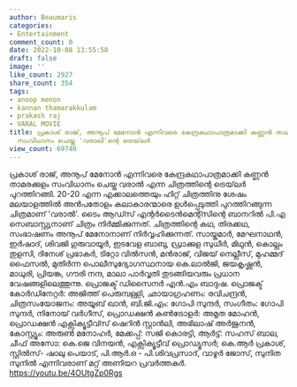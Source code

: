 ```yaml
---
author: Beaumaris
categories:
- Entertainment
comment_count: 0
date: 2022-10-08 13:55:58
draft: false
image: ''
like_count: 2927
share_count: 354
tags:
- anoop menon
- kannan thamarakkulam
- prakash raj
- VARAL MOVIE
title: പ്രകാശ് രാജ്, അനൂപ് മേനോന്‍ എന്നിവരെ കേന്ദ്രകഥാപാത്രമാക്കി കണ്ണന്‍ താമരക്കുളം
  സംവിധാനം ചെയ്ത 'വരാലി'ന്റെ ട്രെയ്‌ലർ
view_count: 69740
---
```


പ്രകാശ് രാജ്, അനൂപ് മേനോന്‍ എന്നിവരെ കേന്ദ്രകഥാപാത്രമാക്കി കണ്ണന്‍ താമരക്കുളം സംവിധാനം ചെയ്ത വരാൽ എന്ന ചിത്രത്തിന്റെ ട്രെയ്‌ലർ പുറത്തിറങ്ങി. 20-20 എന്ന എക്കാലത്തെയും ഹിറ്റ്‌ ചിത്രത്തിനു ശേഷം മലയാളത്തിൽ അൻപതോളം കലാകാരന്മാരെ ഉൾപ്പെടുത്തി പുറത്തിറങ്ങുന്ന ചിത്രമാണ് 'വരാൽ'. ടൈം ആഡ്സ് എന്റർടൈൻമെന്റ്സിന്റെ ബാനറിൽ പി.എ സെബാസ്റ്റ്യനാണ്‌ ചിത്രം നിർമ്മിക്കുന്നത്. ചിത്രത്തിന്റെ കഥ, തിരക്കഥ, സംഭാഷണം അനൂപ് മേനോനാണ് നിർവ്വഹിക്കുന്നത്. സായ്കുമാർ, മേഘനാഥൻ, ഇർഷാദ്, ശിവജി ഗുരുവായൂർ, ഇടവേള ബാബു, ഡ്രാക്കുള സുധീർ, മിഥുൻ, കൊല്ലം തുളസി, ദിനേശ് പ്രഭാകർ, ടിറ്റോ വിൽസൻ, മൻരാജ്, വിജയ് നെല്ലീസ്, മുഹമ്മദ് ഫൈസൽ, മുതിർന്ന പൊലീസുദ്യോഗസ്ഥനായ കെ.ലാൽജി, ജയകൃഷ്ണൻ, മാധുരി, പ്രിയങ്ക, ഗൗരി നന്ദ, മാലാ പാർവ്വതി തുടങ്ങിയവരും പ്രധാന വേഷങ്ങളിലെത്തുന്നു. പ്രൊജക്ട് ഡിസൈനർ എൻ.എം ബാദുഷ. പ്രൊജക്ട് കോർഡിനേറ്റർ: അജിത്ത് പെരുമ്പള്ളി, ഛായാഗ്രഹണം: രവിചന്ദ്രൻ, ചിത്രസംയോജനം: അയൂബ് ഖാൻ, ബി.ജി.എം: ഗോപി സുന്ദർ, സംഗീതം: ഗോപി സുന്ദർ, നിനോയ് വർഗീസ്, പ്രൊഡക്ഷൻ കൺട്രോളർ: അമൃത മോഹൻ, പ്രൊഡക്ഷൻ എക്സിക്യൂട്ടീവ്സ്‌ ഷെറിൻ സ്റ്റാൻലി, അഭിലാഷ് അർജുനൻ, കോസ്റ്റ്യൂം: അരുൺ മനോഹർ, മേക്കപ്പ്: സജി കൊരട്ടി, ആർട്ട്: സഹസ് ബാല, ചീഫ് അസോ: കെ.ജെ വിനയൻ, എക്സിക്യൂട്ടീവ് പ്രൊഡ്യൂസർ; കെ.ആർ പ്രകാശ്, സ്റ്റിൽസ്- ഷാലു പെയാട്, പി.ആർ.ഒ - പി.ശിവപ്രസാദ്, വാഴൂർ ജോസ്, സുനിത സുനിൽ എന്നിവരാണ് മറ്റ്‌ അണിയറ പ്രവർത്തകർ. https://youtu.be/4OUtgZp0Rgs
